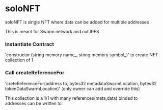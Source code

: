 # soloNFT
soloNFT is single NFT where data can be added for multiple addresses

This is meant for Swarm network and not IPFS

### Instantiate Contract
'constructor (string memory name_, string memory symbol_)' to create NFT collection of 1

### Call createReferenceFor
'creteReferenceFor(address to, bytes32 metadataSwarmLocation, bytes32 tokenDataSwarmLocation)'
(only owner can add and override this) 

This collection is a 1/1 with many references(meta,data) binded to addresses can be written to. 
